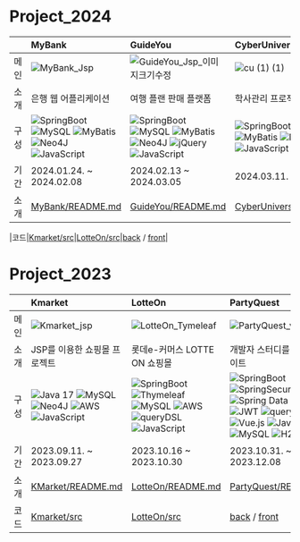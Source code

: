 
# Project_2024
|  |MyBank|GuideYou|CyberUniversity|
|:--------------------|:----|:----|:-----|
|메인|![MyBank_Jsp](https://github.com/Jincchus/Project/assets/136421962/07fb3cfe-531b-423b-a332-532b0a6d2be2)|![GuideYou_Jsp_이미지크기수정](https://github.com/Jincchus/Project/assets/136421962/70ece31b-d1df-4662-b064-0c61fb28eba4)|![cu (1) (1)](https://github.com/Jincchus/Project/assets/136421962/2a7195ac-6510-4262-8748-a00b20b44012)|
|소개|은행 웹 어플리케이션|여행 플랜 판매 플랫폼|학사관리 프로젝트|
|구성|![SpringBoot](https://img.shields.io/badge/springboot-%236DB33F) ![MySQL](https://img.shields.io/badge/MySQL-%2300f) ![MyBatis](https://img.shields.io/badge/MyBatis-%23FF9900)  ![Neo4J](https://img.shields.io/badge/JSP-008CC1) ![JavaScript](https://img.shields.io/badge/javascript-%23323330) |![SpringBoot](https://img.shields.io/badge/springboot-%236DB33F) ![MySQL](https://img.shields.io/badge/MySQL-%2300f) ![MyBatis](https://img.shields.io/badge/MyBatis-%23FF9900)  ![Neo4J](https://img.shields.io/badge/JSP-008CC1) ![jQuery](https://img.shields.io/badge/jQuery-%23CC0000) ![JavaScript](https://img.shields.io/badge/javascript-%23323330) |![SpringBoot](https://img.shields.io/badge/springboot-%236DB33F) ![MySQL](https://img.shields.io/badge/MySQL-%2300f) ![MyBatis](https://img.shields.io/badge/MyBatis-%23FF9900) ![Neo4J](https://img.shields.io/badge/JSP-008CC1) ![jQuery](https://img.shields.io/badge/jQuery-%23CC0000) ![JavaScript](https://img.shields.io/badge/javascript-%23323330)  |
|기간|2024.01.24. ~ 2024.02.08|2024.02.13 ~ 2024.03.05|2024.03.11. ~ 2024.03.26|
|소개| [MyBank/README.md](https://github.com/Jincchus/Project/blob/main/MyBank/README.md) |[GuideYou/README.md](https://github.com/Jincchus/Project/blob/main/GuideYou/README.md)|[CyberUniversity/README.md](https://github.com/Jincchus/Project/blob/main/CyberUniversity/README.md)|

|코드|[Kmarket/src](https://github.com/bllor/Project2023/tree/main/Project1_Kmarket)|[LotteOn/src](https://github.com/bllor/Project2023/tree/main/LotteON)|[back](https://github.com/bllor/Project2023/tree/main/PartyQuest/partyQuest_back) / [front](https://github.com/bllor/Project2023/tree/main/PartyQuest/partyQuest_front)|


# Project_2023
|  |Kmarket|LotteOn|PartyQuest|
|:--------------------|:----|:----|:-----|
|메인|![Kmarket_jsp](https://github.com/Jincchus/Project/assets/136421962/a658f05b-c61a-489e-937a-7b1250a47a46)|![LotteOn_Tymeleaf](https://github.com/Jincchus/Project/assets/136421962/6dc689d0-3700-49fa-8ab0-0a7ffbb0b90e)|![PartyQuest_vuejs](https://github.com/Jincchus/Project/assets/136421962/05e39c41-4528-40cc-81f0-b260242565be)|
|소개|JSP를 이용한 쇼핑몰 프로젝트|롯데e-커머스 LOTTE ON 쇼핑몰|개발자 스터디를 위한 웹사이트|
|구성|![Java 17](https://img.shields.io/badge/java17-%23ED8B00.svg) ![MySQL](https://img.shields.io/badge/MySQL-%2300f) ![Neo4J](https://img.shields.io/badge/JSP-008CC1) ![AWS](https://img.shields.io/badge/AWS-%23FF9900) ![JavaScript](https://img.shields.io/badge/javascript-%23323330) |![SpringBoot](https://img.shields.io/badge/spring-%236DB33F) ![Thymeleaf](https://img.shields.io/badge/Thymeleaf-%23005C0F) ![MySQL](https://img.shields.io/badge/MySQL-%2300f) ![AWS](https://img.shields.io/badge/AWS-%23FF9900) ![queryDSL](https://img.shields.io/badge/queryDSL-%234a4a4a) ![JavaScript](https://img.shields.io/badge/javascript-%23323330) | ![SpringBoot](https://img.shields.io/badge/spring-%236DB33F) ![SpringSecurity](https://img.shields.io/badge/SpringSecurity-%236DB33F) ![Spring Data JPA](https://img.shields.io/badge/Spring_Data_JPA-%236DB33F) ![JWT](https://img.shields.io/badge/JWT-black) ![queryDSL](https://img.shields.io/badge/queryDSL-%234a4a4a) ![Vue.js](https://img.shields.io/badge/vuejs-%2335495e)  ![JavaScript](https://img.shields.io/badge/javascript-%23323330)  ![MySQL](https://img.shields.io/badge/MySQL-%2300f) ![H2](https://img.shields.io/badge/H2-%23CC0000) ![AWS](https://img.shields.io/badge/AWS-%23FF9900)  |
|기간|2023.09.11. ~ 2023.09.27|2023.10.16 ~ 2023.10.30|2023.10.31. ~ 2023.12.08|
|소개| [KMarket/README.md](https://github.com/bllor/Project2023/blob/main/Project1_Kmarket/README.md) |[LotteOn/README.md](https://github.com/bllor/Project2023/blob/main/LotteON/README.md)|[PartyQuest/README.md](https://github.com/bllor/Project2023/blob/main/PartyQuest/README.md)|
|코드|[Kmarket/src](https://github.com/bllor/Project2023/tree/main/Project1_Kmarket)|[LotteOn/src](https://github.com/bllor/Project2023/tree/main/LotteON)|[back](https://github.com/bllor/Project2023/tree/main/PartyQuest/partyQuest_back) / [front](https://github.com/bllor/Project2023/tree/main/PartyQuest/partyQuest_front)|

